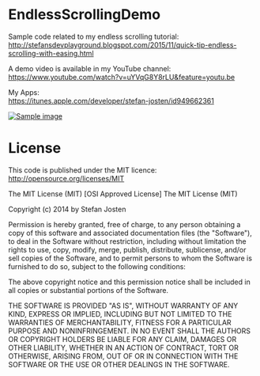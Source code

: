 EndlessScrollingDemo
====================

Sample code related to my endless scrolling tutorial:<br />
http://stefansdevplayground.blogspot.com/2015/11/quick-tip-endless-scrolling-with-easing.html

A demo video is available in my YouTube channel:<br />
https://www.youtube.com/watch?v=uYVqG8Y8rLU&feature=youtu.be

My Apps:<br />
https://itunes.apple.com/developer/stefan-josten/id949662361

[![Sample image](http://img.youtube.com/vi/k1m1JH7yYAw/0.jpg)](https://www.youtube.com/watch?v=k1m1JH7yYAw)


License
=======

This code is published under the MIT licence: http://opensource.org/licenses/MIT

The MIT License (MIT)
[OSI Approved License]
The MIT License (MIT)

Copyright (c) 2014 by Stefan Josten

Permission is hereby granted, free of charge, to any person obtaining a copy
of this software and associated documentation files (the "Software"), to deal
in the Software without restriction, including without limitation the rights
to use, copy, modify, merge, publish, distribute, sublicense, and/or sell
copies of the Software, and to permit persons to whom the Software is
furnished to do so, subject to the following conditions:

The above copyright notice and this permission notice shall be included in
all copies or substantial portions of the Software.

THE SOFTWARE IS PROVIDED "AS IS", WITHOUT WARRANTY OF ANY KIND, EXPRESS OR
IMPLIED, INCLUDING BUT NOT LIMITED TO THE WARRANTIES OF MERCHANTABILITY,
FITNESS FOR A PARTICULAR PURPOSE AND NONINFRINGEMENT. IN NO EVENT SHALL THE
AUTHORS OR COPYRIGHT HOLDERS BE LIABLE FOR ANY CLAIM, DAMAGES OR OTHER
LIABILITY, WHETHER IN AN ACTION OF CONTRACT, TORT OR OTHERWISE, ARISING FROM,
OUT OF OR IN CONNECTION WITH THE SOFTWARE OR THE USE OR OTHER DEALINGS IN
THE SOFTWARE.
